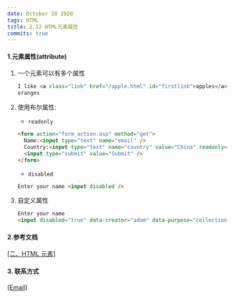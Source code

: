 ```yaml
---
date: October 28 2020
tags: HTML
title: 2.12 HTML元素属性
commits: true
---
```


#### 1.元素属性(attribute)

1. 一个元素可以有多个属性

   ```html
   I like <a class="link" href="/apple.html" id="firstlink">apples</a> and
   oranges
   ```

2. 使用布尔属性:

   -  `readonly`

   ```html
   <form action="form_action.asp" method="get">
     Name:<input type="text" name="email" />
     Country:<input type="text" name="country" value="China" readonly="readonly" />
     <input type="submit" value="Submit" />
   </form>
   ```

   - `disabled`

   ```html
   Enter your name <input disabled />
   ```

3. 自定义属性

   ```html
   Enter your name
   <input disabled="true" data-creator="adam" data-purpose="collection" />
   ```

#### 2.参考文档

[[二、HTML 元素]](https://web-oyster.github.io/2020/10/28/HTML/Tutorial/%E5%9B%9B%E3%80%81HTML%20%E5%85%83%E7%B4%A0/)

#### 3. 联系方式

[[Email]](yuanmin8888@outlook.com)
